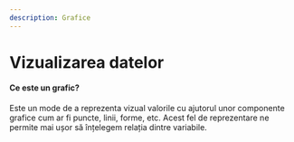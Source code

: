 ```yaml
---
description: Grafice
---
```


# Vizualizarea datelor

#### Ce este un grafic?

Este un mode de a reprezenta vizual valorile cu ajutorul unor componente grafice cum ar fi puncte, linii, forme, etc. Acest fel de reprezentare ne permite mai ușor să înțelegem relația dintre variabile.

